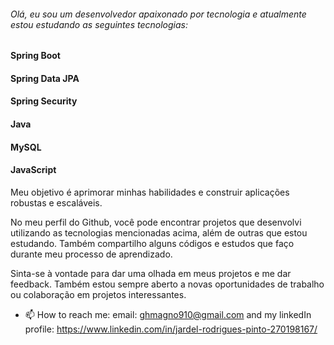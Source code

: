 ###### Olá, eu sou um desenvolvedor apaixonado por tecnologia e atualmente estou estudando as seguintes tecnologias:

#### Spring Boot
#### Spring Data JPA
#### Spring Security
#### Java
#### MySQL
#### JavaScript
Meu objetivo é aprimorar minhas habilidades e construir aplicações robustas e escaláveis.

No meu perfil do Github, você pode encontrar projetos que desenvolvi utilizando as tecnologias mencionadas acima, além de outras que estou estudando. Também compartilho alguns códigos e estudos que faço durante meu processo de aprendizado.

Sinta-se à vontade para dar uma olhada em meus projetos e me dar feedback. Também estou sempre aberto a novas oportunidades de trabalho ou colaboração em projetos interessantes. 
- 📫 How to reach me: email: ghmagno910@gmail.com and my linkedIn profile: https://www.linkedin.com/in/jardel-rodrigues-pinto-270198167/

